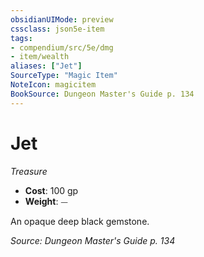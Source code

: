 ```yaml
---
obsidianUIMode: preview
cssclass: json5e-item
tags:
- compendium/src/5e/dmg
- item/wealth
aliases: ["Jet"]
SourceType: "Magic Item"
NoteIcon: magicitem
BookSource: Dungeon Master's Guide p. 134
---
```

# Jet
*Treasure*  

- **Cost**: 100 gp
- **Weight**: ⏤

An opaque deep black gemstone.

*Source: Dungeon Master's Guide p. 134*